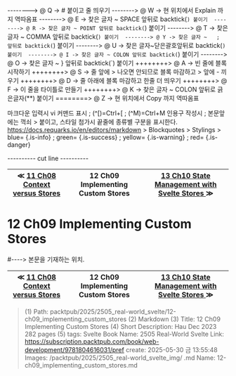 
--------> @ Q -> # 붙이고 줄 띄우기 
--------> @ W -> 현 위치에서 Explain 까지 역따옴표 
--------> @ E -> 찾은 글자 ~ SPACE 앞뒤로 backtick(`) 붙이기 
--------> @ R -> 찾은 글자 ~ POINT 앞뒤로 backtick(`) 붙이기 
--------> @ T -> 찾은 글자 ~ COMMA 앞뒤로 backtick(`) 붙이기 
--------> @ Y -> 찾은 글자 ~   ;   앞뒤로 backtick(`) 붙이기 
--------> @ U -> 찾은 글자~닫은괄호앞뒤로 backtick(`) 붙이기 
--------> @ I -> 찾은 글자 ~ COLON 앞뒤로 backtick(`) 붙이기 
--------> @ O -> 찾은 글자 ~   }   앞뒤로 backtick(`) 붙이기 
++++++++> @ A -> 빈 줄에 블록 시작하기 
++++++++> @ S -> 줄 앞에 > 나오면 안되므로 블록 마감하고 > 앞에 - 끼우기 
++++++++> @ D -> 줄 아래에 블록 마감하고 한줄 더 띄우기 
++++++++> @ F -> 이 줄을 타이틀로 만들기 
++++++++> @ K -> 찾은 글자 ~ COLON 앞뒤로 긁은글자(**) 붙이기 
========> @ Z -> 현 위치에서 Copy 까지 역따옴표 

마크다운 입력시 vi 커맨드 표시 ; (^[)=Ctrl+[ ; (^M)=Ctrl+M
인용구 작성시 ; 본문앞에는 꺽쇠 > 붙이고, 스타일 첨가시 끝줄에 종류별 구분을 표시한다.
https://docs.requarks.io/en/editors/markdown > Blockquotes > Stylings >
blue= {.is-info} ; green= {.is-success} ; yellow= {.is-warning} ; red= {.is-danger}

---------- cut line ----------

| ≪ [ 11 Ch08 Context versus Stores ](/packtpub/2025/2505_real-world_svelte/11_ch08_context_versus_stores) | 12 Ch09 Implementing Custom Stores | [ 13 Ch10 State Management with Svelte Stores ](/packtpub/2025/2505_real-world_svelte/13_ch10_state_management_with_svelte_stores) ≫ |
|:----:|:----:|:----:|

# 12 Ch09 Implementing Custom Stores
#----> 본문을 기재하는 위치.



| ≪ [ 11 Ch08 Context versus Stores ](/packtpub/2025/2505_real-world_svelte/11_ch08_context_versus_stores) | 12 Ch09 Implementing Custom Stores | [ 13 Ch10 State Management with Svelte Stores ](/packtpub/2025/2505_real-world_svelte/13_ch10_state_management_with_svelte_stores) ≫ |
|:----:|:----:|:----:|

> (1) Path: packtpub/2025/2505_real-world_svelte/12-ch09_implementing_custom_stores
> (2) Markdown
> (3) Title: 12 Ch09 Implementing Custom Stores
> (4) Short Description: Hau Dec 2023 282 pages
> (5) tags: Svelte
> Book Name: 2505 Real-World Svelte
> Link: https://subscription.packtpub.com/book/web-development/9781804616031/pref
> create: 2025-05-30 금 13:55:48
> Images: /packtpub/2025/2505_real-world_svelte_img/
> .md Name: 12-ch09_implementing_custom_stores.md

